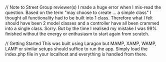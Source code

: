 // Note to Street Group reviewer(s)
I made a huge error when I mis-read the question. Based on the term "may
choose to create ... a simple class" I thought all functionality had to be built into 1 class. Therefore what I felt should have been 2 model classes and a controller have all been crammed into a single class. Sorry. But by the time I realised my mistake I was 99% finished without the energy or enthusiasm to start again from scratch. 

// Getting Started
This was built using Laragon but MAMP, XAMP, WAMP, LAMP or similar 
setups should suffice to run the app. Simply load the index.php file in your localhost and everything is handled from there. 